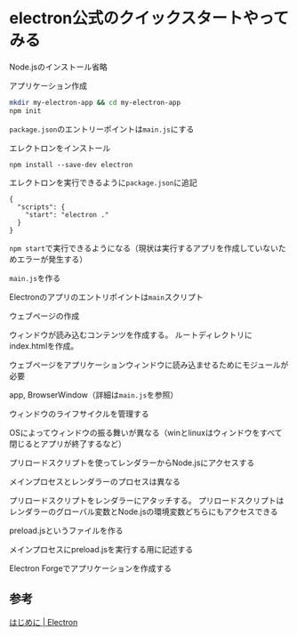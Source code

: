 # electron公式のクイックスタートやってみる

Node.jsのインストール省略

アプリケーション作成

```bash
mkdir my-electron-app && cd my-electron-app
npm init
```

`package.json`のエントリーポイントは`main.js`にする

エレクトロンをインストール

`npm install --save-dev electron`

エレクトロンを実行できるように`package.json`に追記

```json:package.jsonjj
{
  "scripts": {
    "start": "electron ."
  }
}
```

`npm start`で実行できるようになる（現状は実行するアプリを作成していないためエラーが発生する）

`main.js`を作る

Electronのアプリのエントリポイントは`main`スクリプト

ウェブページの作成

ウィンドウが読み込むコンテンツを作成する。
ルートディレクトリにindex.htmlを作成。

ウェブページをアプリケーションウィンドウに読み込ませるためにモジュールが必要

app, BrowserWindow（詳細は`main.js`を参照）

ウィンドウのライフサイクルを管理する

OSによってウィンドウの振る舞いが異なる（winとlinuxはウィンドウをすべて閉じるとアプリが終了するなど）


プリロードスクリプトを使ってレンダラーからNode.jsにアクセスする

メインプロセスとレンダラーのプロセスは異なる

プリロードスクリプトをレンダラーにアタッチする。
プリロードスクリプトはレンダラーのグローバル変数とNode.jsの環境変数どちらにもアクセスできる

preload.jsというファイルを作る

メインプロセスにpreload.jsを実行する用に記述する

Electron Forgeでアプリケーションを作成する

## 参考

[はじめに \| Electron](https://www.electronjs.org/ja/docs/latest)
